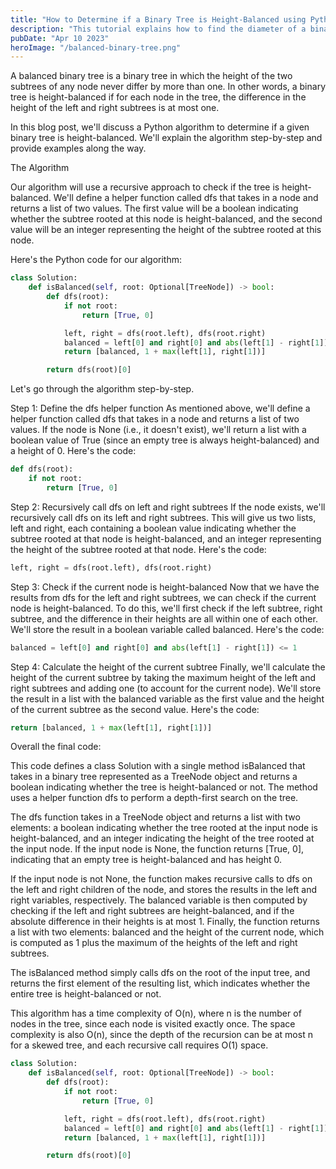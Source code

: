 ```yaml
---
title: "How to Determine if a Binary Tree is Height-Balanced using Python"
description: "This tutorial explains how to find the diameter of a binary tree using depth-first search (DFS) algorithm in Python. It includes a step-by-step example to illustrate the process of traversing the tree and calculating the diameter."
pubDate: "Apr 10 2023"
heroImage: "/balanced-binary-tree.png"
---
```


A balanced binary tree is a binary tree in which the height of the two subtrees of any node never differ by more than one. In other words, a binary tree is height-balanced if for each node in the tree, the difference in the height of the left and right subtrees is at most one.

In this blog post, we'll discuss a Python algorithm to determine if a given binary tree is height-balanced. We'll explain the algorithm step-by-step and provide examples along the way.

The Algorithm

Our algorithm will use a recursive approach to check if the tree is height-balanced. We'll define a helper function called dfs that takes in a node and returns a list of two values. The first value will be a boolean indicating whether the subtree rooted at this node is height-balanced, and the second value will be an integer representing the height of the subtree rooted at this node.

Here's the Python code for our algorithm:
```python
class Solution:
    def isBalanced(self, root: Optional[TreeNode]) -> bool:
        def dfs(root):
            if not root:
                return [True, 0]

            left, right = dfs(root.left), dfs(root.right)
            balanced = left[0] and right[0] and abs(left[1] - right[1]) <= 1
            return [balanced, 1 + max(left[1], right[1])]

        return dfs(root)[0]
```
Let's go through the algorithm step-by-step.

Step 1: Define the dfs helper function
As mentioned above, we'll define a helper function called dfs that takes in a node and returns a list of two values. If the node is None (i.e., it doesn't exist), we'll return a list with a boolean value of True (since an empty tree is always height-balanced) and a height of 0. Here's the code:

```python
def dfs(root):
    if not root:
        return [True, 0]

```


Step 2: Recursively call dfs on left and right subtrees
If the node exists, we'll recursively call dfs on its left and right subtrees. This will give us two lists, left and right, each containing a boolean value indicating whether the subtree rooted at that node is height-balanced, and an integer representing the height of the subtree rooted at that node. Here's the code:

```python
left, right = dfs(root.left), dfs(root.right)
```
Step 3: Check if the current node is height-balanced
Now that we have the results from dfs for the left and right subtrees, we can check if the current node is height-balanced. To do this, we'll first check if the left subtree, right subtree, and the difference in their heights are all within one of each other. We'll store the result in a boolean variable called balanced. Here's the code:

```python
balanced = left[0] and right[0] and abs(left[1] - right[1]) <= 1
```

Step 4: Calculate the height of the current subtree
Finally, we'll calculate the height of the current subtree by taking the maximum height of the left and right subtrees and adding one (to account for the current node). We'll store the result in a list with the balanced variable as the first value and the height of the current subtree as the second value. Here's the code:


```python
return [balanced, 1 + max(left[1], right[1])]
```
Overall the final code:

This code defines a class Solution with a single method isBalanced that takes in a binary tree represented as a TreeNode object and returns a boolean indicating whether the tree is height-balanced or not. The method uses a helper function dfs to perform a depth-first search on the tree.

The dfs function takes in a TreeNode object and returns a list with two elements: a boolean indicating whether the tree rooted at the input node is height-balanced, and an integer indicating the height of the tree rooted at the input node. If the input node is None, the function returns [True, 0], indicating that an empty tree is height-balanced and has height 0.

If the input node is not None, the function makes recursive calls to dfs on the left and right children of the node, and stores the results in the left and right variables, respectively. The balanced variable is then computed by checking if the left and right subtrees are height-balanced, and if the absolute difference in their heights is at most 1. Finally, the function returns a list with two elements: balanced and the height of the current node, which is computed as 1 plus the maximum of the heights of the left and right subtrees.

The isBalanced method simply calls dfs on the root of the input tree, and returns the first element of the resulting list, which indicates whether the entire tree is height-balanced or not.

This algorithm has a time complexity of O(n), where n is the number of nodes in the tree, since each node is visited exactly once. The space complexity is also O(n), since the depth of the recursion can be at most n for a skewed tree, and each recursive call requires O(1) space.

```py
class Solution:
    def isBalanced(self, root: Optional[TreeNode]) -> bool:
        def dfs(root):
            if not root:
                return [True, 0]

            left, right = dfs(root.left), dfs(root.right)
            balanced = left[0] and right[0] and abs(left[1] - right[1]) <= 1
            return [balanced, 1 + max(left[1], right[1])]

        return dfs(root)[0]
```